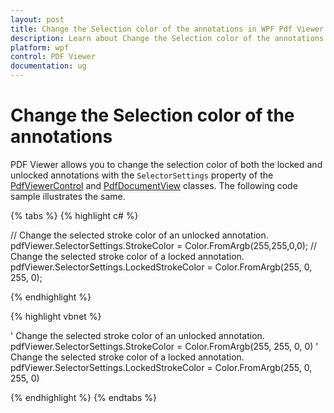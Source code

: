 ```yaml
---
layout: post
title: Change the Selection color of the annotations in WPF Pdf Viewer | Syncfusion
description: Learn about Change the Selection color of the annotations support in Syncfusion WPF Pdf Viewer control and more.
platform: wpf
control: PDF Viewer
documentation: ug
---
```


# Change the Selection color of the annotations

PDF Viewer allows you to change the selection color of both the locked and unlocked annotations with the `SelectorSettings` property of the [PdfViewerControl](https://help.syncfusion.com/cr/wpf/Syncfusion.Windows.PdfViewer.PdfViewerControl.html) and [PdfDocumentView](https://help.syncfusion.com/cr/wpf/Syncfusion.Windows.PdfViewer.PdfDocumentView.html) classes. The following code sample illustrates the same.

{% tabs %}
{% highlight c# %}

// Change the selected stroke color of an unlocked annotation.
pdfViewer.SelectorSettings.StrokeColor = Color.FromArgb(255,255,0,0);
// Change the selected stroke color of a locked annotation.
pdfViewer.SelectorSettings.LockedStrokeColor = Color.FromArgb(255, 0, 255, 0);

{% endhighlight %}

{% highlight vbnet %}

' Change the selected stroke color of an unlocked annotation.
pdfViewer.SelectorSettings.StrokeColor = Color.FromArgb(255, 255, 0, 0)
' Change the selected stroke color of a locked annotation.
pdfViewer.SelectorSettings.LockedStrokeColor = Color.FromArgb(255, 0, 255, 0)

{% endhighlight %}
{% endtabs %}
